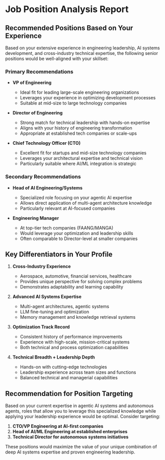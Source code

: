 # Job Position Analysis Report

## Recommended Positions Based on Your Experience

Based on your extensive experience in engineering leadership, AI systems development, and cross-industry technical expertise, the following senior positions would be well-aligned with your skillset:

### Primary Recommendations
- **VP of Engineering**
  - Ideal fit for leading large-scale engineering organizations
  - Leverages your experience in optimizing development processes
  - Suitable at mid-size to large technology companies

- **Director of Engineering**
  - Strong match for technical leadership with hands-on expertise
  - Aligns with your history of engineering transformation
  - Appropriate at established tech companies or scale-ups

- **Chief Technology Officer (CTO)**
  - Excellent fit for startups and mid-size technology companies
  - Leverages your architectural expertise and technical vision
  - Particularly suitable where AI/ML integration is strategic

### Secondary Recommendations
- **Head of AI Engineering/Systems**
  - Specialized role focusing on your agentic AI expertise
  - Allows direct application of multi-agent architecture knowledge
  - Particularly relevant at AI-focused companies

- **Engineering Manager**
  - At top-tier tech companies (FAANG/MANGA)
  - Would leverage your optimization and leadership skills
  - Often comparable to Director-level at smaller companies

## Key Differentiators in Your Profile

1. **Cross-Industry Experience**
   - Aerospace, automotive, financial services, healthcare
   - Provides unique perspective for solving complex problems
   - Demonstrates adaptability and learning capability

2. **Advanced AI Systems Expertise**
   - Multi-agent architectures, agentic systems
   - LLM fine-tuning and optimization
   - Memory management and knowledge retrieval systems

3. **Optimization Track Record**
   - Consistent history of performance improvements
   - Experience with high-scale, mission-critical systems
   - Both technical and process optimization capabilities

4. **Technical Breadth + Leadership Depth**
   - Hands-on with cutting-edge technologies
   - Leadership experience across team sizes and functions
   - Balanced technical and managerial capabilities

## Recommendation for Position Targeting

Based on your current expertise in agentic AI systems and autonomous agents, roles that allow you to leverage this specialized knowledge while applying your leadership experience would be optimal. Consider targeting:

1. **CTO/VP Engineering at AI-first companies**
2. **Head of AI/ML Engineering at established enterprises**
3. **Technical Director for autonomous systems initiatives**

These positions would maximize the value of your unique combination of deep AI systems expertise and proven engineering leadership.
